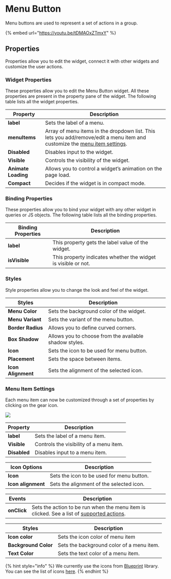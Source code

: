 # Menu Button

Menu buttons are used to represent a set of actions in a group.

{% embed url="https://youtu.be/tDMAOxZTmxY" %}

## Properties

Properties allow you to edit the widget, connect it with other widgets and customize the user actions.

### Widget Properties

These properties allow you to edit the Menu Button widget. All these properties are present in the property pane of the widget. The following table lists all the widget properties.

| Property            | Description                                                                                                                                                    |
| ------------------- | -------------------------------------------------------------------------------------------------------------------------------------------------------------- |
| **label**           | Sets the label of a menu.                                                                                                                                      |
| **menuItems**       | Array of menu items in the dropdown list. This lets you add/remove/edit a menu item and customize the [menu item settings](menu-button.md#menu-item-settings). |
| **Disabled**        | Disables input to the widget.                                                                                                                                  |
| **Visible**         | Controls the visibility of the widget.                                                                                                                         |
| **Animate Loading** | Allows you to control a widget’s animation on the page load.                                                                                                   |
| **Compact**         | Decides if the widget is in compact mode.                                                                                                                      |

### Binding Properties

These properties allow you to bind your widget with any other widget in queries or JS objects. The following table lists all the binding properties.

| Binding Properties | Description                                                   |   |
| ------------------ | ------------------------------------------------------------- | - |
| **label**          | This property gets the label value of the widget.             |   |
| **isVisible**      | This property indicates whether the widget is visible or not. |   |

### Styles

Style properties allow you to change the look and feel of the widget.

| Styles             | Description                                            |   |
| ------------------ | ------------------------------------------------------ | - |
| **Menu Color**     | Sets the background color of the widget.               |   |
| **Menu Variant**   | Sets the variant of the menu button.                   |   |
| **Border Radius**  | Allows you to define curved corners.                   |   |
| **Box Shadow**     | Allows you to choose from the available shadow styles. |   |
| **Icon**           | Sets the icon to be used for menu button.              |   |
| **Placement**      | Sets the space between items.                          |   |
| **Icon Alignment** | Sets the alignment of the selected icon.               |   |

### Menu Item Settings

Each menu item can now be customized through a set of properties by clicking on the gear icon.

![](../../.gitbook/assets/Menu\_items.gif)

| Property     | Description                             |
| ------------ | --------------------------------------- |
| **label**    | Sets the label of a menu item.          |
| **Visible**  | Controls the visibility of a menu item. |
| **Disabled** | Disables input to a menu item.          |

| Icon Options       | Description                               |
| ------------------ | ----------------------------------------- |
| **Icon**           | Sets the icon to be used for menu button. |
| **Icon alignment** | Sets the alignment of the selected icon.  |

| Events      | Description                                                                                                                        |
| ----------- | ---------------------------------------------------------------------------------------------------------------------------------- |
| **onClick** | Sets the action to be run when the menu item is clicked. See a list of [supported actions](../appsmith-framework/widget-actions/). |

| Styles               | Description                               |
| -------------------- | ----------------------------------------- |
| **Icon color**       | Sets the icon color of menu item          |
| **Background Color** | Sets the background color of a menu item. |
| **Text Color**       | Sets the text color of a menu item.       |

{% hint style="info" %}
We currently use the icons from [Blueprint](https://blueprintjs.com) library. You can see the list of icons [here](https://blueprintjs.com/docs/#icons).
{% endhint %}
